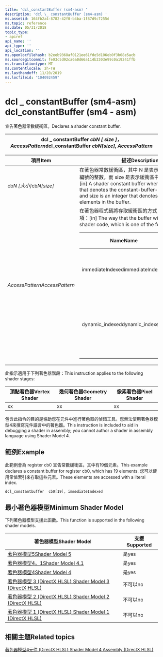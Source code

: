 ```yaml
---
title: 'dcl_constantBuffer (sm4-asm) '
description: 'dcl \_ constantBuffer (sm4-asm) '
ms.assetid: 164fb2a4-8782-42f0-b4ba-1f87d9c7255d
ms.topic: reference
ms.date: 05/31/2018
topic_type:
- apiref
api_name: ''
api_type: ''
api_location: ''
ms.openlocfilehash: b2eeb9368af0121ee61fde5d106eb0f3b08e5acb
ms.sourcegitcommit: fe03c5d92ca6a0d66a114b2303e99c0a19241ffb
ms.translationtype: MT
ms.contentlocale: zh-TW
ms.lasthandoff: 11/20/2019
ms.locfileid: "104092459"
---
```

# <a name="dcl_constantbuffer-sm4---asm"></a><span data-ttu-id="569a5-103">dcl \_ constantBuffer (sm4-asm) </span><span class="sxs-lookup"><span data-stu-id="569a5-103">dcl\_constantBuffer (sm4 - asm)</span></span>

<span data-ttu-id="569a5-104">宣告著色器常數緩衝區。</span><span class="sxs-lookup"><span data-stu-id="569a5-104">Declares a shader constant buffer.</span></span>



| <span data-ttu-id="569a5-105">dcl \_ constantBuffer *cbN \[ size \]*， *AccessPattern*</span><span class="sxs-lookup"><span data-stu-id="569a5-105">dcl\_constantBuffer *cbN\[size\]*, *AccessPattern*</span></span> |
|----------------------------------------------------|



 



<table>
<colgroup>
<col style="width: 50%" />
<col style="width: 50%" />
</colgroup>
<thead>
<tr class="header">
<th><span data-ttu-id="569a5-106">項目</span><span class="sxs-lookup"><span data-stu-id="569a5-106">Item</span></span></th>
<th><span data-ttu-id="569a5-107">描述</span><span class="sxs-lookup"><span data-stu-id="569a5-107">Description</span></span></th>
</tr>
</thead>
<tbody>
<tr class="odd">
<td><span data-ttu-id="569a5-108"><span id="cbN_size_"></span><span id="cbn_size_"></span><span id="CBN_SIZE_"></span>cb<em>N [大小]</em></span><span class="sxs-lookup"><span data-stu-id="569a5-108"><span id="cbN_size_"></span><span id="cbn_size_"></span><span id="CBN_SIZE_"></span>cb<em>N[size]</em></span></span><br/></td>
<td><span data-ttu-id="569a5-109">在著色器常數緩衝區，其中 N 是表示常數緩衝區暫存器編號的整數，而 size 是表示緩衝區中專案數目的整數。</span><span class="sxs-lookup"><span data-stu-id="569a5-109">[in] A shader constant buffer where N is an integer that denotes the constant-buffer-register number and size is an integer that denotes the number of elements in the buffer.</span></span><br/></td>
</tr>
<tr class="even">
<td><span data-ttu-id="569a5-110"><span id="AccessPattern"></span><span id="accesspattern"></span><span id="ACCESSPATTERN"></span><em>AccessPattern</em></span><span class="sxs-lookup"><span data-stu-id="569a5-110"><span id="AccessPattern"></span><span id="accesspattern"></span><span id="ACCESSPATTERN"></span><em>AccessPattern</em></span></span><br/></td>
<td><span data-ttu-id="569a5-111">在著色器程式碼將存取緩衝區的方式，這是下列其中一項：</span><span class="sxs-lookup"><span data-stu-id="569a5-111">[in] The way that the buffer will be accessed by shader code, which is one of the following:</span></span> <br/> 
<table>
<thead>
<tr class="header">
<th><span data-ttu-id="569a5-112">Name</span><span class="sxs-lookup"><span data-stu-id="569a5-112">Name</span></span></th>
<th><span data-ttu-id="569a5-113">描述</span><span class="sxs-lookup"><span data-stu-id="569a5-113">Description</span></span></th>
</tr>
</thead>
<tbody>
<tr class="odd">
<td><span data-ttu-id="569a5-114">immediateIndexed</span><span class="sxs-lookup"><span data-stu-id="569a5-114">immediateIndexed</span></span></td>
<td><span data-ttu-id="569a5-115">使用常值為緩衝區編制索引。</span><span class="sxs-lookup"><span data-stu-id="569a5-115">Index the buffer with a literal value.</span></span></td>
</tr>
<tr class="even">
<td><span data-ttu-id="569a5-116">dynamic_indexed</span><span class="sxs-lookup"><span data-stu-id="569a5-116">dynamic_indexed</span></span></td>
<td><span data-ttu-id="569a5-117">使用評估運算式的結果來編制緩衝區的索引。</span><span class="sxs-lookup"><span data-stu-id="569a5-117">Index the buffer with the result of an evaluated expression.</span></span></td>
</tr>
</tbody>
</table>

<p> </p></td>
</tr>
</tbody>
</table>



 

<span data-ttu-id="569a5-118">此指示適用于下列著色器階段：</span><span class="sxs-lookup"><span data-stu-id="569a5-118">This instruction applies to the following shader stages:</span></span>



| <span data-ttu-id="569a5-119">頂點著色器</span><span class="sxs-lookup"><span data-stu-id="569a5-119">Vertex Shader</span></span> | <span data-ttu-id="569a5-120">幾何著色器</span><span class="sxs-lookup"><span data-stu-id="569a5-120">Geometry Shader</span></span> | <span data-ttu-id="569a5-121">像素著色器</span><span class="sxs-lookup"><span data-stu-id="569a5-121">Pixel Shader</span></span> |
|---------------|-----------------|--------------|
| <span data-ttu-id="569a5-122">x</span><span class="sxs-lookup"><span data-stu-id="569a5-122">x</span></span>             | <span data-ttu-id="569a5-123">x</span><span class="sxs-lookup"><span data-stu-id="569a5-123">x</span></span>               | <span data-ttu-id="569a5-124">x</span><span class="sxs-lookup"><span data-stu-id="569a5-124">x</span></span>            |



 

<span data-ttu-id="569a5-125">包含此指令的目的是協助您在元件中進行著色器的偵錯工具。您無法使用著色器模型4來撰寫元件語言中的著色器。</span><span class="sxs-lookup"><span data-stu-id="569a5-125">This instruction is included to aid in debugging a shader in assembly; you cannot author a shader in assembly language using Shader Model 4.</span></span>

## <a name="example"></a><span data-ttu-id="569a5-126">範例</span><span class="sxs-lookup"><span data-stu-id="569a5-126">Example</span></span>

<span data-ttu-id="569a5-127">此範例會為 register cb0 宣告常數緩衝區，其中有19個元素。</span><span class="sxs-lookup"><span data-stu-id="569a5-127">This example declares a constant buffer for register cb0, which has 19 elements.</span></span> <span data-ttu-id="569a5-128">您可以使用常值索引來存取這些元素。</span><span class="sxs-lookup"><span data-stu-id="569a5-128">These elements are accessed with a literal index.</span></span>


```
dcl_constantbuffer  cb0[19], immediateIndexed
```



## <a name="minimum-shader-model"></a><span data-ttu-id="569a5-129">最小著色器模型</span><span class="sxs-lookup"><span data-stu-id="569a5-129">Minimum Shader Model</span></span>

<span data-ttu-id="569a5-130">下列著色器模型支援此函數。</span><span class="sxs-lookup"><span data-stu-id="569a5-130">This function is supported in the following shader models.</span></span>



| <span data-ttu-id="569a5-131">著色器模型</span><span class="sxs-lookup"><span data-stu-id="569a5-131">Shader Model</span></span>                                              | <span data-ttu-id="569a5-132">支援</span><span class="sxs-lookup"><span data-stu-id="569a5-132">Supported</span></span> |
|-----------------------------------------------------------|-----------|
| [<span data-ttu-id="569a5-133">著色器模型5</span><span class="sxs-lookup"><span data-stu-id="569a5-133">Shader Model 5</span></span>](d3d11-graphics-reference-sm5.md)        | <span data-ttu-id="569a5-134">是</span><span class="sxs-lookup"><span data-stu-id="569a5-134">yes</span></span>       |
| [<span data-ttu-id="569a5-135">著色器模型4。1</span><span class="sxs-lookup"><span data-stu-id="569a5-135">Shader Model 4.1</span></span>](dx-graphics-hlsl-sm4.md)              | <span data-ttu-id="569a5-136">是</span><span class="sxs-lookup"><span data-stu-id="569a5-136">yes</span></span>       |
| [<span data-ttu-id="569a5-137">著色器模型4</span><span class="sxs-lookup"><span data-stu-id="569a5-137">Shader Model 4</span></span>](dx-graphics-hlsl-sm4.md)                | <span data-ttu-id="569a5-138">是</span><span class="sxs-lookup"><span data-stu-id="569a5-138">yes</span></span>       |
| [<span data-ttu-id="569a5-139">著色器模型 3 (DirectX HLSL) </span><span class="sxs-lookup"><span data-stu-id="569a5-139">Shader Model 3 (DirectX HLSL)</span></span>](dx-graphics-hlsl-sm3.md) | <span data-ttu-id="569a5-140">不可以</span><span class="sxs-lookup"><span data-stu-id="569a5-140">no</span></span>        |
| [<span data-ttu-id="569a5-141">著色器模型 2 (DirectX HLSL) </span><span class="sxs-lookup"><span data-stu-id="569a5-141">Shader Model 2 (DirectX HLSL)</span></span>](dx-graphics-hlsl-sm2.md) | <span data-ttu-id="569a5-142">不可以</span><span class="sxs-lookup"><span data-stu-id="569a5-142">no</span></span>        |
| [<span data-ttu-id="569a5-143">著色器模型 1 (DirectX HLSL) </span><span class="sxs-lookup"><span data-stu-id="569a5-143">Shader Model 1 (DirectX HLSL)</span></span>](dx-graphics-hlsl-sm1.md) | <span data-ttu-id="569a5-144">不可以</span><span class="sxs-lookup"><span data-stu-id="569a5-144">no</span></span>        |



 

## <a name="related-topics"></a><span data-ttu-id="569a5-145">相關主題</span><span class="sxs-lookup"><span data-stu-id="569a5-145">Related topics</span></span>

<dl> <dt>

[<span data-ttu-id="569a5-146">著色器模型4元件 (DirectX HLSL) </span><span class="sxs-lookup"><span data-stu-id="569a5-146">Shader Model 4 Assembly (DirectX HLSL)</span></span>](dx-graphics-hlsl-sm4-asm.md)
</dt> </dl>

 

 






